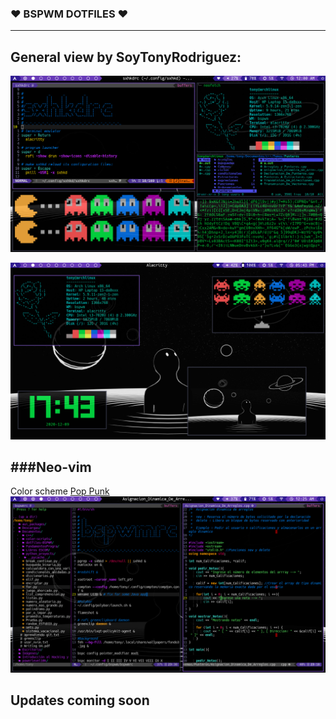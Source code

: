 ###  &hearts; BSPWM DOTFILES &hearts;
------------
## General view by SoyTonyRodriguez:
![](https://raw.githubusercontent.com/SoyTonyRodriguez/bspwm_dotfiles/master/screenshots/Bspwm.png)

![](https://raw.githubusercontent.com/SoyTonyRodriguez/bspwm_dotfiles/master/screenshots/Desktop.png)

###Neo-vim
------------
Color scheme [Pop Punk](https://github.com/bignimbus/pop-punk.vim)
![](https://raw.githubusercontent.com/SoyTonyRodriguez/bspwm_dotfiles/master/screenshots/neoVim.png)


<h2>Updates coming soon</h2>
